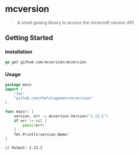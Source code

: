 # mcversion

> A small golang library to access the minecraft version API.

## Getting Started

### Installation

```go
go get github.com/mcversion/mcversion
```

### Usage

```go
package main
import (
	"fmt"
	"github.com/thelolagemann/mcversion"
)

func main() {
	version, err := mcversion.Version("1.12.2")
	if err != nil {
		panic(err)
	}
	fmt.Println(version.Name)
}

```

	// Output: 1.12.2